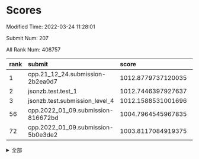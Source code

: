 # Scores

Modified Time: 2022-03-24 11:28:01

Submit Num: 207

All Rank Num: 408757

| rank |               submit               |       score        |       sigma        | pk_num |
| :--- | :--------------------------------- | :----------------- | :----------------- | :----- |
| 1    | cpp.21_12_24.submission-2b2ea0d7   | 1012.8779737120035 | 0.7868186362128852 | 7901   |
| 2    | jsonzb.test.test_1                 | 1012.7446397927637 | 0.7764932572637974 | 7903   |
| 3    | jsonzb.test.submission_level_4     | 1012.1588531001696 | 0.7858409907620286 | 7903   |
| 56   | cpp.2022_01_09.submission-816672bd | 1004.7964545967835 | 0.7290762684517831 | 7896   |
| 72   | cpp.2022_01_09.submission-5b0e3de2 | 1003.8117084919375 | 0.7053551301276803 | 7899   |


<details>
<summary>全部</summary>

| rank |                 submit                 |       score        |       sigma        | pk_num |
| :--- | :------------------------------------- | :----------------- | :----------------- | :----- |
| 1    | cpp.21_12_24.submission-2b2ea0d7       | 1012.8779737120035 | 0.7868186362128852 | 7901   |
| 2    | jsonzb.test.test_1                     | 1012.7446397927637 | 0.7764932572637974 | 7903   |
| 3    | jsonzb.test.submission_level_4         | 1012.1588531001696 | 0.7858409907620286 | 7903   |
| 4    | gobigger.level_3.submission_level_3_49 | 1011.3672981231265 | 0.7659178666215394 | 7898   |
| 5    | gobigger.level_3.submission_level_3_19 | 1011.0182079506417 | 0.7724497576933468 | 7900   |
| 6    | gobigger.level_3.submission_level_3_24 | 1011.0173133546791 | 0.7796329836054783 | 7900   |
| 7    | gobigger.level_3.submission_level_3_20 | 1010.8565059833089 | 0.7443424042384836 | 7903   |
| 8    | gobigger.level_3.submission_level_3_33 | 1010.7739074218829 | 0.7807526375135214 | 7899   |
| 9    | gobigger.level_3.submission_level_3_27 | 1010.7725564530743 | 0.786625844582277  | 7895   |
| 10   | gobigger.level_3.submission_level_3_38 | 1010.708595444277  | 0.7836787282722502 | 7902   |
| 11   | gobigger.level_3.submission_level_3_22 | 1010.7084155838244 | 0.772113405907757  | 7899   |
| 12   | gobigger.level_3.submission_level_3_28 | 1010.6483143656694 | 0.7623210149847964 | 7896   |
| 13   | gobigger.level_3.submission_level_3_25 | 1010.6192476897518 | 0.7632348021870649 | 7902   |
| 14   | gobigger.level_3.submission_level_3_0  | 1010.5959438440902 | 0.7542541294278077 | 7890   |
| 15   | gobigger.level_3.submission_level_3_18 | 1010.5121737156411 | 0.756200269147585  | 7899   |
| 16   | gobigger.level_3.submission_level_3_2  | 1010.4626181720473 | 0.7660713681799927 | 7902   |
| 17   | gobigger.level_3.submission_level_3_29 | 1010.4503578529059 | 0.7565241670154246 | 7899   |
| 18   | gobigger.level_3.submission_level_3_12 | 1010.4415375196725 | 0.7455070677236093 | 7895   |
| 19   | gobigger.level_3.submission_level_3_16 | 1010.3824152159918 | 0.7706296199009617 | 7899   |
| 20   | gobigger.level_3.submission_level_3_48 | 1010.3276097591905 | 0.7502548396868197 | 7899   |
| 21   | gobigger.level_3.submission_level_3_1  | 1010.2618202832717 | 0.7888581026872266 | 7898   |
| 22   | gobigger.level_3.submission_level_3_5  | 1010.2556153559749 | 0.7466408024299901 | 7898   |
| 23   | gobigger.level_3.submission_level_3_47 | 1010.1783651014371 | 0.7614281905802524 | 7903   |
| 24   | gobigger.level_3.submission_level_3_8  | 1010.1720905935642 | 0.7407007838006175 | 7898   |
| 25   | gobigger.level_3.submission_level_3_15 | 1010.054691845913  | 0.7672800646417495 | 7892   |
| 26   | gobigger.level_3.submission_level_3_21 | 1010.0392450763826 | 0.7652013131997745 | 7903   |
| 27   | gobigger.level_3.submission_level_3_36 | 1010.0207522660857 | 0.7610324324292519 | 7901   |
| 28   | gobigger.level_3.submission_level_3_34 | 1009.964209228929  | 0.7740473418831939 | 7903   |
| 29   | gobigger.level_3.submission_level_3_42 | 1009.942661055993  | 0.7573673383934344 | 7900   |
| 30   | gobigger.level_3.submission_level_3_39 | 1009.8841269005368 | 0.7386624746228373 | 7902   |
| 31   | gobigger.level_3.submission_level_3_11 | 1009.8799099247839 | 0.7347314201266769 | 7899   |
| 32   | gobigger.level_3.submission_level_3_26 | 1009.8488657222006 | 0.766073182226798  | 7901   |
| 33   | gobigger.level_3.submission_level_3_45 | 1009.8472003372622 | 0.7357580287069566 | 7894   |
| 34   | gobigger.level_3.submission_level_3_43 | 1009.7158845365535 | 0.7449101893959321 | 7903   |
| 35   | gobigger.level_3.submission_level_3_6  | 1009.5705626631548 | 0.7519615560491975 | 7901   |
| 36   | gobigger.level_3.submission_level_3_17 | 1009.4346746248797 | 0.7572226132314397 | 7901   |
| 37   | gobigger.level_3.submission_level_3_31 | 1009.4177632119879 | 0.7500823794489114 | 7897   |
| 38   | gobigger.level_3.submission_level_3_46 | 1009.3786268096661 | 0.7528154242681818 | 7900   |
| 39   | gobigger.level_3.submission_level_3_4  | 1009.253419951947  | 0.7313877701435414 | 7898   |
| 40   | gobigger.level_3.submission_level_3_14 | 1009.1370255792882 | 0.7573000516853595 | 7900   |
| 41   | gobigger.level_3.submission_level_3_37 | 1009.1270328027236 | 0.748319239986459  | 7900   |
| 42   | gobigger.level_3.submission_level_3_13 | 1009.0578839134962 | 0.7610654579871327 | 7897   |
| 43   | gobigger.level_3.submission_level_3_7  | 1009.0408355334655 | 0.7517607976173882 | 7902   |
| 44   | gobigger.level_3.submission_level_3_23 | 1009.0396473051242 | 0.7408151988017776 | 7898   |
| 45   | gobigger.level_3.submission_level_3_41 | 1008.9524819171197 | 0.7375267065128653 | 7896   |
| 46   | gobigger.level_3.submission_level_3_44 | 1008.8508894239878 | 0.7615300736551801 | 7893   |
| 47   | gobigger.level_3.submission_level_3_3  | 1008.7869619833662 | 0.7498384448530202 | 7899   |
| 48   | gobigger.level_3.submission_level_3_9  | 1008.6284314613575 | 0.7491153771933151 | 7896   |
| 49   | gobigger.level_3.submission_level_3_40 | 1008.4858781161466 | 0.742340815121525  | 7901   |
| 50   | gobigger.level_3.submission_level_3_30 | 1008.4721650621618 | 0.737204729138781  | 7900   |
| 51   | gobigger.level_3.submission_level_3_35 | 1008.4151679797777 | 0.730100107556166  | 7898   |
| 52   | gobigger.level_3.submission_level_3_32 | 1008.1841473716867 | 0.7315762992765104 | 7898   |
| 53   | gobigger.level_3.submission_level_3_10 | 1007.8509334481245 | 0.7558361825283958 | 7901   |
| 54   | gobigger.level_1.submission_level_1_11 | 1005.1221860331739 | 0.7192848644646249 | 7898   |
| 55   | gobigger.level_1.submission_level_1_12 | 1005.0120503712362 | 0.7270026891953396 | 7901   |
| 56   | cpp.2022_01_09.submission-816672bd     | 1004.7964545967835 | 0.7290762684517831 | 7896   |
| 57   | gobigger.level_1.submission_level_1_21 | 1004.6124940008391 | 0.7212246691294526 | 7896   |
| 58   | gobigger.level_1.submission_level_1_14 | 1004.4971681770493 | 0.7183230794727794 | 7903   |
| 59   | gobigger.level_1.submission_level_1_49 | 1004.3112074806537 | 0.7080769283404711 | 7896   |
| 60   | gobigger.level_1.submission_level_1_2  | 1004.2767353177435 | 0.7161796810940233 | 7901   |
| 61   | gobigger.level_1.submission_level_1_3  | 1004.2137433175151 | 0.7127228741669843 | 7897   |
| 62   | gobigger.level_1.submission_level_1_13 | 1004.1420646032585 | 0.7267509000341746 | 7897   |
| 63   | gobigger.level_1.submission_level_1_40 | 1004.1340519459527 | 0.7202151632332269 | 7900   |
| 64   | gobigger.level_1.submission_level_1_37 | 1004.1241935105936 | 0.7192372582431048 | 7899   |
| 65   | gobigger.level_1.submission_level_1_38 | 1004.087203891624  | 0.7150558253644311 | 7895   |
| 66   | gobigger.level_1.submission_level_1_30 | 1004.084573885483  | 0.7160054528410803 | 7899   |
| 67   | gobigger.level_1.submission_level_1_48 | 1003.912166398399  | 0.7231434256132989 | 7897   |
| 68   | gobigger.level_1.submission_level_1_47 | 1003.9091486343399 | 0.7189783292415203 | 7897   |
| 69   | gobigger.level_1.submission_level_1_10 | 1003.8805072191672 | 0.7090917575208356 | 7905   |
| 70   | gobigger.level_1.submission_level_1_41 | 1003.8314066300527 | 0.7035261637504039 | 7900   |
| 71   | gobigger.level_1.submission_level_1_6  | 1003.8301937914783 | 0.7004560612091325 | 7900   |
| 72   | cpp.2022_01_09.submission-5b0e3de2     | 1003.8117084919375 | 0.7053551301276803 | 7899   |
| 73   | gobigger.level_1.submission_level_1_19 | 1003.7786204898498 | 0.7156324799496576 | 7900   |
| 74   | gobigger.level_1.submission_level_1_46 | 1003.6798400770823 | 0.716902947272574  | 7899   |
| 75   | gobigger.level_1.submission_level_1_5  | 1003.5611813574914 | 0.7184517942210243 | 7903   |
| 76   | gobigger.level_1.submission_level_1_1  | 1003.4842174874304 | 0.7057601196777237 | 7900   |
| 77   | gobigger.level_1.submission_level_1_17 | 1003.4119690702328 | 0.7195129899511438 | 7895   |
| 78   | gobigger.level_1.submission_level_1_26 | 1003.3779337170524 | 0.7168073535808374 | 7903   |
| 79   | gobigger.level_1.submission_level_1_20 | 1003.3702193935654 | 0.7211029229362536 | 7900   |
| 80   | gobigger.level_1.submission_level_1_24 | 1003.3442931619942 | 0.7117716195760837 | 7899   |
| 81   | gobigger.level_1.submission_level_1_29 | 1003.3116787124301 | 0.7230746535476937 | 7901   |
| 82   | gobigger.level_1.submission_level_1_36 | 1003.3098149501468 | 0.7059963846051152 | 7898   |
| 83   | gobigger.level_1.submission_level_1_34 | 1003.2633499026641 | 0.7131840296530864 | 7900   |
| 84   | gobigger.level_1.submission_level_1_7  | 1003.2517986369425 | 0.697537936092204  | 7902   |
| 85   | gobigger.level_1.submission_level_1_4  | 1003.1873002888834 | 0.7045045117614126 | 7897   |
| 86   | gobigger.level_1.submission_level_1_9  | 1003.1552412785242 | 0.7092714392931248 | 7900   |
| 87   | gobigger.level_1.submission_level_1_42 | 1003.1349704936899 | 0.7071624828551677 | 7899   |
| 88   | gobigger.level_1.submission_level_1_16 | 1003.0979990039368 | 0.7089299026346325 | 7895   |
| 89   | gobigger.level_1.submission_level_1_39 | 1003.0851877854857 | 0.7319158599325685 | 7895   |
| 90   | gobigger.level_1.submission_level_1_32 | 1003.0825977516723 | 0.7053560042134723 | 7895   |
| 91   | gobigger.level_1.submission_level_1_44 | 1002.9922121299882 | 0.7158595958828732 | 7900   |
| 92   | gobigger.level_1.submission_level_1_43 | 1002.8709536307783 | 0.7131016366528743 | 7899   |
| 93   | gobigger.level_1.submission_level_1_8  | 1002.821907430755  | 0.72686120813299   | 7900   |
| 94   | gobigger.level_1.submission_level_1_25 | 1002.8050728499791 | 0.7185585583905257 | 7900   |
| 95   | gobigger.level_1.submission_level_1_31 | 1002.7628466371652 | 0.7062750124896738 | 7896   |
| 96   | gobigger.level_1.submission_level_1_18 | 1002.7366283260023 | 0.717761481388198  | 7901   |
| 97   | gobigger.level_1.submission_level_1_22 | 1002.721875619149  | 0.6949261936121891 | 7898   |
| 98   | gobigger.level_1.submission_level_1_15 | 1002.6762515776982 | 0.7305717269055858 | 7888   |
| 99   | gobigger.level_1.submission_level_1_35 | 1002.5993820615512 | 0.7233985305216961 | 7900   |
| 100  | gobigger.level_1.submission_level_1_45 | 1002.540065031654  | 0.7097541170308448 | 7898   |
| 101  | gobigger.level_1.submission_level_1_27 | 1002.4251114049276 | 0.7073070615027786 | 7898   |
| 102  | gobigger.level_1.submission_level_1_0  | 1002.3700079362243 | 0.7086927858231343 | 7900   |
| 103  | gobigger.level_1.submission_level_1_23 | 1001.8492279201763 | 0.7133905712902849 | 7905   |
| 104  | gobigger.level_1.submission_level_1_28 | 1001.7339452665917 | 0.6966885870588532 | 7897   |
| 105  | gobigger.level_1.submission_level_1_33 | 1001.1436968133419 | 0.7067469222454289 | 7898   |
| 106  | gobigger.random.submission_random_6    | 997.0758900658179  | 0.7099554789933025 | 7896   |
| 107  | gobigger.random.submission_random_19   | 997.0485618997081  | 0.7062060190786069 | 7899   |
| 108  | gobigger.random.submission_random_33   | 997.0269917244241  | 0.7074217911054356 | 7899   |
| 109  | gobigger.random.submission_random_30   | 996.9377972299507  | 0.7048104424287758 | 7898   |
| 110  | gobigger.random.submission_random_18   | 996.9244639589964  | 0.711288309285194  | 7899   |
| 111  | gobigger.random.submission_random_4    | 996.9044780908488  | 0.7175512924091743 | 7894   |
| 112  | gobigger.random.submission_random_40   | 996.8357195794248  | 0.715132512741522  | 7896   |
| 113  | gobigger.random.submission_random_26   | 996.8118988502762  | 0.7167989698893531 | 7897   |
| 114  | gobigger.random.submission_random_37   | 996.784760284702   | 0.7042794711080552 | 7901   |
| 115  | gobigger.random.submission_random_7    | 996.7801218581533  | 0.7172015791636362 | 7896   |
| 116  | gobigger.random.submission_random_22   | 996.6972727625067  | 0.7070426229137997 | 7895   |
| 117  | gobigger.random.submission_random_42   | 996.5106838235524  | 0.7024089951201383 | 7898   |
| 118  | gobigger.random.submission_random_23   | 996.4626983548377  | 0.7015775429870341 | 7900   |
| 119  | gobigger.random.submission_random_34   | 996.4261105799826  | 0.7186976242268431 | 7896   |
| 120  | gobigger.random.submission_random_27   | 996.4062604438392  | 0.7093653218946991 | 7899   |
| 121  | gobigger.random.submission_random_43   | 996.3344251057164  | 0.7080112286433676 | 7898   |
| 122  | gobigger.random.submission_random_3    | 996.2765631382617  | 0.7222978994254224 | 7903   |
| 123  | gobigger.random.submission_random_28   | 996.2588357560339  | 0.7097773847799747 | 7901   |
| 124  | gobigger.random.submission_random_15   | 996.2464996748733  | 0.6980852321591485 | 7901   |
| 125  | gobigger.random.submission_random_5    | 996.1904580803185  | 0.7068856102363419 | 7895   |
| 126  | gobigger.random.submission_random_0    | 996.1711777472507  | 0.7061193514420678 | 7901   |
| 127  | gobigger.random.submission_random_46   | 996.1491667939468  | 0.7046598886074924 | 7901   |
| 128  | gobigger.random.submission_random_48   | 996.1299322893736  | 0.7147730180791938 | 7900   |
| 129  | gobigger.random.submission_random_17   | 996.0713421508589  | 0.7005693331481047 | 7897   |
| 130  | gobigger.random.submission_random_44   | 996.0647227966961  | 0.6989575931001659 | 7901   |
| 131  | gobigger.random.submission_random_49   | 995.9938906590143  | 0.7112279162661206 | 7897   |
| 132  | gobigger.random.submission_random_31   | 995.9597668707263  | 0.7155570327541241 | 7899   |
| 133  | gobigger.random.submission_random_14   | 995.9438210849193  | 0.704844254766549  | 7900   |
| 134  | gobigger.random.submission_random_13   | 995.9216608177203  | 0.7066363351853088 | 7896   |
| 135  | gobigger.random.submission_random_8    | 995.896884913922   | 0.7187533798427086 | 7897   |
| 136  | gobigger.random.submission_random_12   | 995.8963550460021  | 0.708106364513666  | 7899   |
| 137  | gobigger.random.submission_random_11   | 995.8462426375802  | 0.7113527966348542 | 7904   |
| 138  | gobigger.random.submission_random_16   | 995.7921823330453  | 0.7066698864383752 | 7894   |
| 139  | gobigger.random.submission_random_35   | 995.7278076698354  | 0.7063739866245411 | 7897   |
| 140  | gobigger.random.submission_random_9    | 995.7012239807078  | 0.7136719760854361 | 7895   |
| 141  | gobigger.random.submission_random_47   | 995.6908167413422  | 0.7096798438404274 | 7896   |
| 142  | gobigger.random.submission_random_1    | 995.6815683720583  | 0.6985643225183344 | 7900   |
| 143  | gobigger.random.submission_random_25   | 995.6370750428098  | 0.7117028640691054 | 7896   |
| 144  | gobigger.random.submission_random_41   | 995.5194965959996  | 0.7204015070535287 | 7892   |
| 145  | gobigger.random.submission_random_36   | 995.4989826924486  | 0.7192899841280461 | 7902   |
| 146  | gobigger.random.submission_random_10   | 995.4787698507683  | 0.718149505112284  | 7895   |
| 147  | gobigger.random.submission_random_2    | 995.4714365576053  | 0.7129604236155362 | 7903   |
| 148  | gobigger.random.submission_random_24   | 995.4173285676604  | 0.7041835797762526 | 7898   |
| 149  | gobigger.random.submission_random_39   | 995.1447082541653  | 0.7182136711070795 | 7900   |
| 150  | gobigger.random.submission_random_20   | 995.132110738624   | 0.7229194623922577 | 7898   |
| 151  | gobigger.random.submission_random_32   | 995.1321044762778  | 0.7138835222040806 | 7899   |
| 152  | gobigger.random.submission_random_45   | 995.1183625511405  | 0.7080495634147992 | 7901   |
| 153  | gobigger.random.submission_random_29   | 995.0542103502124  | 0.7208163824678245 | 7898   |
| 154  | gobigger.random.submission_random_21   | 994.7577293418544  | 0.7155051182705687 | 7898   |
| 155  | gobigger.random.submission_random_38   | 994.359577313366   | 0.7224882050374516 | 7900   |
| 156  | gobigger.level_2.submission_level_2_49 | 994.1567043852558  | 0.7421542774882555 | 7899   |
| 157  | gobigger.level_2.submission_level_2_44 | 993.9178580196761  | 0.7270513210566079 | 7900   |
| 158  | gobigger.level_2.submission_level_2_6  | 993.642641080731   | 0.7201167171911255 | 7901   |
| 159  | gobigger.level_2.submission_level_2_27 | 992.9874606083813  | 0.7423970470462339 | 7901   |
| 160  | gobigger.level_2.submission_level_2_34 | 992.9314982519658  | 0.728230944313824  | 7894   |
| 161  | gobigger.level_2.submission_level_2_47 | 992.9014128218429  | 0.7346255398946051 | 7898   |
| 162  | gobigger.level_2.submission_level_2_25 | 992.8926593726375  | 0.7186988395979073 | 7899   |
| 163  | gobigger.level_2.submission_level_2_29 | 992.8003335035887  | 0.7534804089502909 | 7902   |
| 164  | gobigger.level_2.submission_level_2_8  | 992.7772095811216  | 0.7443294551066953 | 7901   |
| 165  | gobigger.level_2.submission_level_2_35 | 992.7070753088537  | 0.7461858417789307 | 7901   |
| 166  | gobigger.level_2.submission_level_2_30 | 992.6830249554159  | 0.7462471829260965 | 7899   |
| 167  | gobigger.level_2.submission_level_2_7  | 992.6762590586914  | 0.7558479069354581 | 7903   |
| 168  | gobigger.level_2.submission_level_2_24 | 992.6688119563622  | 0.7409521507476131 | 7899   |
| 169  | gobigger.level_2.submission_level_2_21 | 992.6008181912653  | 0.7408692575598028 | 7900   |
| 170  | gobigger.level_2.submission_level_2_46 | 992.5645662314218  | 0.7290713591997743 | 7904   |
| 171  | gobigger.level_2.submission_level_2_2  | 992.5095839103393  | 0.7541345583082047 | 7897   |
| 172  | gobigger.level_2.submission_level_2_11 | 992.5082518835878  | 0.7548648629113669 | 7902   |
| 173  | gobigger.level_2.submission_level_2_4  | 992.4236206669342  | 0.7341870974380829 | 7898   |
| 174  | gobigger.level_2.submission_level_2_14 | 992.3594689292127  | 0.7498759926336398 | 7896   |
| 175  | gobigger.level_2.submission_level_2_15 | 992.3366694241113  | 0.7242536537782346 | 7896   |
| 176  | gobigger.level_2.submission_level_2_1  | 992.3326964160595  | 0.7626284897749924 | 7901   |
| 177  | gobigger.level_2.submission_level_2_28 | 992.3181574265051  | 0.7428103058631165 | 7901   |
| 178  | gobigger.level_2.submission_level_2_43 | 992.2736610213525  | 0.7407709383180336 | 7897   |
| 179  | gobigger.level_2.submission_level_2_13 | 992.2611599320477  | 0.7511358159109673 | 7899   |
| 180  | gobigger.level_2.submission_level_2_22 | 992.2261377267037  | 0.7452993399850392 | 7899   |
| 181  | gobigger.level_2.submission_level_2_19 | 992.2044623598933  | 0.7321722790168541 | 7902   |
| 182  | gobigger.level_2.submission_level_2_16 | 992.18432736511    | 0.7574710737863527 | 7900   |
| 183  | gobigger.level_2.submission_level_2_9  | 992.1781625074888  | 0.740661929142392  | 7895   |
| 184  | gobigger.level_2.submission_level_2_18 | 992.1059490517359  | 0.726016100274595  | 7898   |
| 185  | gobigger.level_2.submission_level_2_45 | 992.1051896742267  | 0.7426024232281179 | 7897   |
| 186  | gobigger.level_2.submission_level_2_5  | 992.011263844651   | 0.7326259395465395 | 7892   |
| 187  | gobigger.level_2.submission_level_2_40 | 992.0010138604233  | 0.7615731258016474 | 7898   |
| 188  | gobigger.level_2.submission_level_2_39 | 991.9989336696416  | 0.7429629571344091 | 7900   |
| 189  | gobigger.level_2.submission_level_2_23 | 991.9848969123129  | 0.7503037150904055 | 7899   |
| 190  | gobigger.level_2.submission_level_2_38 | 991.9734428345139  | 0.748366836381002  | 7899   |
| 191  | gobigger.level_2.submission_level_2_26 | 991.9276955133522  | 0.7450947054669769 | 7897   |
| 192  | gobigger.level_2.submission_level_2_48 | 991.8611322429464  | 0.741273270255502  | 7894   |
| 193  | gobigger.level_2.submission_level_2_20 | 991.8143854352755  | 0.765752575623286  | 7898   |
| 194  | gobigger.level_2.submission_level_2_0  | 991.7250676853552  | 0.7354710204050767 | 7896   |
| 195  | gobigger.level_2.submission_level_2_42 | 991.6597603251457  | 0.7471889756940433 | 7897   |
| 196  | gobigger.level_2.submission_level_2_32 | 991.6162321899739  | 0.7448992812118082 | 7895   |
| 197  | gobigger.level_2.submission_level_2_31 | 991.499321170799   | 0.7515155518490161 | 7894   |
| 198  | gobigger.level_2.submission_level_2_10 | 991.4959987043802  | 0.7590044269959083 | 7904   |
| 199  | gobigger.level_2.submission_level_2_37 | 991.4098572705548  | 0.7428998309196246 | 7898   |
| 200  | gobigger.level_2.submission_level_2_33 | 991.3924412790328  | 0.7707571458714892 | 7898   |
| 201  | gobigger.level_2.submission_level_2_3  | 991.3075689596407  | 0.7457397357420864 | 7900   |
| 202  | gobigger.level_2.submission_level_2_36 | 991.0901889271595  | 0.7598070573364135 | 7901   |
| 203  | gobigger.level_2.submission_level_2_12 | 990.9647619216254  | 0.7667829203508235 | 7897   |
| 204  | gobigger.level_2.submission_level_2_17 | 990.5052843438476  | 0.7510652405704465 | 7900   |
| 205  | gobigger.level_2.submission_level_2_41 | 990.3150259914211  | 0.7479187628626108 | 7903   |
| 206  | gobigger.none.submission_none_0        | 978.1530359199952  | 1.310079018968628  | 7889   |
| 207  | gobigger.none.submission_none_1        | 976.7741783655318  | 1.410173443965128  | 7898   |

</details>